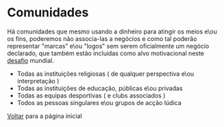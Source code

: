 # Comunidades

Há comunidades que mesmo usando a dinheiro para atingir os meios e\ou os fins, poderemos não associa-las a negócios e como tal poderão representar "marcas" e\ou "logos" sem serem oficialmente um negócio declarado, que também estão incluídas como alvo motivacional neste [desafio](./DESAFIO.md) mundial.

- Todas as instituições religiosas ( de qualquer perspectiva e\ou interpretação )
- Todas as instituições de educação, públicas e\ou privadas
- Todas as equipas desportivas ( e clubs associados )
- Todos as pessoas singulares e\ou grupos de acção lúdica

[Voltar](./README.md) para a página inicial